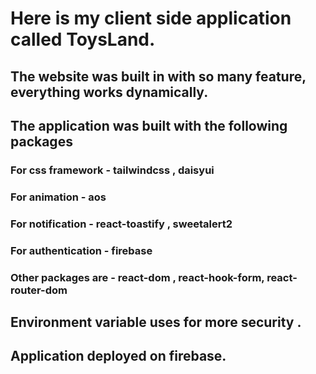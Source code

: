 # Here is my client side application called ToysLand. 

## The website was built in with so many feature, everything works dynamically.

## The application was built with the following packages

### For css framework - tailwindcss , daisyui
### For animation - aos
### For notification - react-toastify , sweetalert2
### For authentication - firebase
### Other packages are - react-dom , react-hook-form, react-router-dom

## Environment variable uses for more security .
## Application deployed on firebase.

